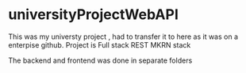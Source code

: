 # universityProjectWebAPI
This was my universty project , had to transfer it to here as it was on a enterpise github. Project is Full stack REST MKRN stack


The backend and frontend was done in separate folders
